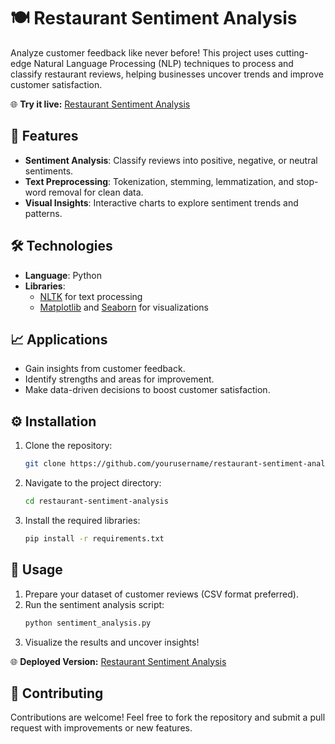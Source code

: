 # 🍽️ Restaurant Sentiment Analysis  

Analyze customer feedback like never before! This project uses cutting-edge Natural Language Processing (NLP) techniques to process and classify restaurant reviews, helping businesses uncover trends and improve customer satisfaction.

🌐 **Try it live:** [Restaurant Sentiment Analysis](https://hameedalahr.pythonanywhere.com/)  

## 🚀 Features  
- **Sentiment Analysis**: Classify reviews into positive, negative, or neutral sentiments.  
- **Text Preprocessing**: Tokenization, stemming, lemmatization, and stop-word removal for clean data.  
- **Visual Insights**: Interactive charts to explore sentiment trends and patterns.

## 🛠️ Technologies  
- **Language**: Python  
- **Libraries**:  
  - [NLTK](https://www.nltk.org/) for text processing  
  - [Matplotlib](https://matplotlib.org/) and [Seaborn](https://seaborn.pydata.org/) for visualizations  

## 📈 Applications  
- Gain insights from customer feedback.  
- Identify strengths and areas for improvement.  
- Make data-driven decisions to boost customer satisfaction.

## ⚙️ Installation  
1. Clone the repository:  
   ```bash
   git clone https://github.com/yourusername/restaurant-sentiment-analysis.git
   ```
2. Navigate to the project directory:  
   ```bash
   cd restaurant-sentiment-analysis
   ```
3. Install the required libraries:  
   ```bash
   pip install -r requirements.txt
   ```

## 🎯 Usage  
1. Prepare your dataset of customer reviews (CSV format preferred).  
2. Run the sentiment analysis script:  
   ```bash
   python sentiment_analysis.py
   ```
3. Visualize the results and uncover insights!  

🌐 **Deployed Version:** [Restaurant Sentiment Analysis](https://hameedalahr.pythonanywhere.com/)  

## 🌟 Contributing  
Contributions are welcome! Feel free to fork the repository and submit a pull request with improvements or new features.




